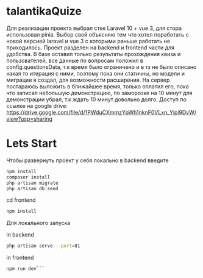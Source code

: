 # talantikaQuize
Для реализации проекта выбрал стек Laravel 10 + vue 3, для стора использовал pinia.
Выбор свой объясняю тем что хотел поработать с новой версией laravel и vue 3 с которыми раньше работать не приходилось.
Проект разделен на backend и frontend части для удобства. 
В базе оставил только результаты прохождения квиза и пользователей, все данные по вопросам положил в config.questionsData, т.к время было ограничено и в тз 
не было описано какая то итерация с ними, поэтому пока они статичны, но модели и миграции я создал, для возможности расширения.
На сервер постараюсь выложить в ближайшее время, только оплатил его, 
пока что записал небольшую демонстрацию, по заморозке на 10 минут для демонстрации убрал, т.к ждать 10 минут довольно долго.
Доступ по ссылке на google drive: https://drive.google.com/file/d/1PWduCXmmzYpWh1nknF0VLxn_Yipi9DvW/view?usp=sharing
# Lets Start
Чтобы развернуть проект у себя локально в backend введите

```sh
npm install
composer install
php artisan migrate
php artisan db:seed
```

cd frontend

```sh
npm install
```

Для локального запуска

in backend
```sh
php artisan serve --port=81
```

in frontend
```sh
npm run dev```